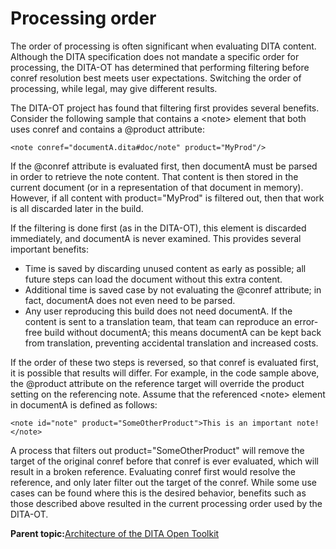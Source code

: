 # Processing order

The order of processing is often significant when evaluating DITA content. Although the DITA specification does not mandate a specific order for processing, the DITA-OT has determined that performing filtering before conref resolution best meets user expectations. Switching the order of processing, while legal, may give different results.

The DITA-OT project has found that filtering first provides several benefits. Consider the following sample that contains a <note\> element that both uses conref and contains a @product attribute:

```
<note conref="documentA.dita#doc/note" product="MyProd"/>
```

If the @conref attribute is evaluated first, then documentA must be parsed in order to retrieve the note content. That content is then stored in the current document \(or in a representation of that document in memory\). However, if all content with product="MyProd" is filtered out, then that work is all discarded later in the build.

If the filtering is done first \(as in the DITA-OT\), this element is discarded immediately, and documentA is never examined. This provides several important benefits:

-   Time is saved by discarding unused content as early as possible; all future steps can load the document without this extra content.
-   Additional time is saved case by not evaluating the @conref attribute; in fact, documentA does not even need to be parsed.
-   Any user reproducing this build does not need documentA. If the content is sent to a translation team, that team can reproduce an error-free build without documentA; this means documentA can be kept back from translation, preventing accidental translation and increased costs.

If the order of these two steps is reversed, so that conref is evaluated first, it is possible that results will differ. For example, in the code sample above, the @product attribute on the reference target will override the product setting on the referencing note. Assume that the referenced <note\> element in documentA is defined as follows:

```
<note id="note" product="SomeOtherProduct">This is an important note!</note>
```

A process that filters out product="SomeOtherProduct" will remove the target of the original conref before that conref is ever evaluated, which will result in a broken reference. Evaluating conref first would resolve the reference, and only later filter out the target of the conref. While some use cases can be found where this is the desired behavior, benefits such as those described above resulted in the current processing order used by the DITA-OT.

**Parent topic:**[Architecture of the DITA Open Toolkit](../dev_ref/DITA-OTArchitecture.md)

